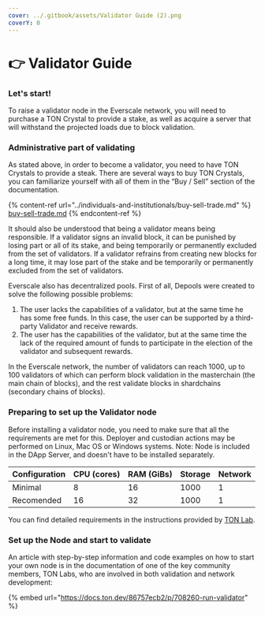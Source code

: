 ```yaml
---
cover: ../.gitbook/assets/Validator Guide (2).png
coverY: 0
---
```


# 👉 Validator Guide

### Let's start!&#x20;

To raise a validator node in the Everscale network, you will need to purchase a TON Crystal to provide a stake, as well as acquire a server that will withstand the projected loads due to block validation.

### Administrative part of validating

As stated above, in order to become a validator, you need to have TON Crystals to provide a steak. There are several ways to buy TON Crystals, you can familiarize yourself with all of them in the “Buy / Sell” section of the documentation.

{% content-ref url="../individuals-and-institutionals/buy-sell-trade.md" %}
[buy-sell-trade.md](../individuals-and-institutionals/buy-sell-trade.md)
{% endcontent-ref %}

It should also be understood that being a validator means being responsible. If a validator signs an invalid block, it can be punished by losing part or all of its stake, and being temporarily or permanently excluded from the set of validators. If a validator refrains from creating new blocks for a long time, it may lose part of the stake and be temporarily or permanently excluded from the set of validators.

Everscale also has decentralized pools. First of all, Depools were created to solve the following possible problems:&#x20;

1. The user lacks the capabilities of a validator, but at the same time he has some free funds. In this case, the user can be supported by a third-party Validator and receive rewards.&#x20;
2. The user has the capabilities of the validator, but at the same time the lack of the required amount of funds to participate in the election of the validator and subsequent rewards.

In the Everscale network, the number of validators can reach 1000, up to 100 validators of which can perform block validation in the masterchain (the main chain of blocks), and the rest validate blocks in shardchains (secondary chains of blocks).

### Preparing to set up the Validator node

&#x20;Before installing a validator node, you need to make sure that all the requirements are met for this. Deployer and custodian actions may be performed on Linux, Mac OS or Windows systems. Note: Node is included in the DApp Server, and doesn't have to be installed separately.

| Configuration | CPU (cores) | RAM (GiBs) | Storage | Network |
| ------------- | ----------- | ---------- | ------- | ------- |
| Minimal       | 8           | 16         | 1000    | 1       |
| Recomended    | 16          | 32         | 1000    | 1       |

You can find detailed requirements in the instructions provided by [TON Lab](https://docs.ton.dev/86757ecb2/p/708260-run-validator).

### Set up the Node and start to validate&#x20;

An article with step-by-step information and code examples on how to start your own node is in the documentation of one of the key community members, TON Labs, who are involved in both validation and network development:&#x20;

{% embed url="https://docs.ton.dev/86757ecb2/p/708260-run-validator" %}
